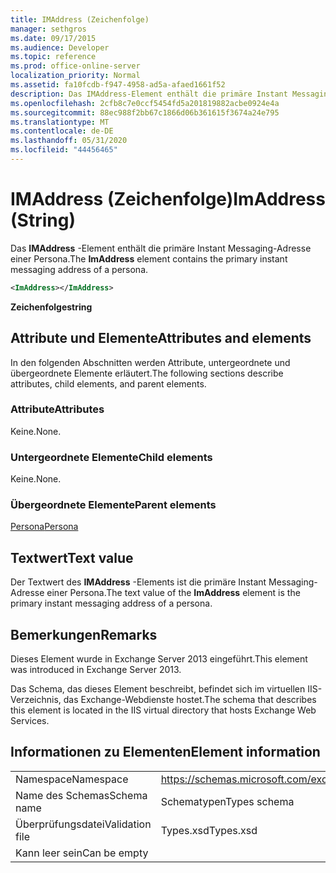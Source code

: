 ```yaml
---
title: IMAddress (Zeichenfolge)
manager: sethgros
ms.date: 09/17/2015
ms.audience: Developer
ms.topic: reference
ms.prod: office-online-server
localization_priority: Normal
ms.assetid: fa10fcdb-f947-4958-ad5a-afaed1661f52
description: Das IMAddress-Element enthält die primäre Instant Messaging-Adresse einer Persona.
ms.openlocfilehash: 2cfb8c7e0ccf5454fd5a201819882acbe0924e4a
ms.sourcegitcommit: 88ec988f2bb67c1866d06b361615f3674a24e795
ms.translationtype: MT
ms.contentlocale: de-DE
ms.lasthandoff: 05/31/2020
ms.locfileid: "44456465"
---
```

# <a name="imaddress-string"></a><span data-ttu-id="97a2e-103">IMAddress (Zeichenfolge)</span><span class="sxs-lookup"><span data-stu-id="97a2e-103">ImAddress (String)</span></span>

<span data-ttu-id="97a2e-104">Das **IMAddress** -Element enthält die primäre Instant Messaging-Adresse einer Persona.</span><span class="sxs-lookup"><span data-stu-id="97a2e-104">The **ImAddress** element contains the primary instant messaging address of a persona.</span></span> 
  
```XML
<ImAddress></ImAddress>
```

 <span data-ttu-id="97a2e-105">**Zeichenfolge**</span><span class="sxs-lookup"><span data-stu-id="97a2e-105">**string**</span></span>
## <a name="attributes-and-elements"></a><span data-ttu-id="97a2e-106">Attribute und Elemente</span><span class="sxs-lookup"><span data-stu-id="97a2e-106">Attributes and elements</span></span>

<span data-ttu-id="97a2e-107">In den folgenden Abschnitten werden Attribute, untergeordnete und übergeordnete Elemente erläutert.</span><span class="sxs-lookup"><span data-stu-id="97a2e-107">The following sections describe attributes, child elements, and parent elements.</span></span>
  
### <a name="attributes"></a><span data-ttu-id="97a2e-108">Attribute</span><span class="sxs-lookup"><span data-stu-id="97a2e-108">Attributes</span></span>

<span data-ttu-id="97a2e-109">Keine.</span><span class="sxs-lookup"><span data-stu-id="97a2e-109">None.</span></span>
  
### <a name="child-elements"></a><span data-ttu-id="97a2e-110">Untergeordnete Elemente</span><span class="sxs-lookup"><span data-stu-id="97a2e-110">Child elements</span></span>

<span data-ttu-id="97a2e-111">Keine.</span><span class="sxs-lookup"><span data-stu-id="97a2e-111">None.</span></span>
  
### <a name="parent-elements"></a><span data-ttu-id="97a2e-112">Übergeordnete Elemente</span><span class="sxs-lookup"><span data-stu-id="97a2e-112">Parent elements</span></span>

[<span data-ttu-id="97a2e-113">Persona</span><span class="sxs-lookup"><span data-stu-id="97a2e-113">Persona</span></span>](persona.md)
  
## <a name="text-value"></a><span data-ttu-id="97a2e-114">Textwert</span><span class="sxs-lookup"><span data-stu-id="97a2e-114">Text value</span></span>

<span data-ttu-id="97a2e-115">Der Textwert des **IMAddress** -Elements ist die primäre Instant Messaging-Adresse einer Persona.</span><span class="sxs-lookup"><span data-stu-id="97a2e-115">The text value of the **ImAddress** element is the primary instant messaging address of a persona.</span></span> 
  
## <a name="remarks"></a><span data-ttu-id="97a2e-116">Bemerkungen</span><span class="sxs-lookup"><span data-stu-id="97a2e-116">Remarks</span></span>

<span data-ttu-id="97a2e-117">Dieses Element wurde in Exchange Server 2013 eingeführt.</span><span class="sxs-lookup"><span data-stu-id="97a2e-117">This element was introduced in Exchange Server 2013.</span></span>
  
<span data-ttu-id="97a2e-118">Das Schema, das dieses Element beschreibt, befindet sich im virtuellen IIS-Verzeichnis, das Exchange-Webdienste hostet.</span><span class="sxs-lookup"><span data-stu-id="97a2e-118">The schema that describes this element is located in the IIS virtual directory that hosts Exchange Web Services.</span></span>
  
## <a name="element-information"></a><span data-ttu-id="97a2e-119">Informationen zu Elementen</span><span class="sxs-lookup"><span data-stu-id="97a2e-119">Element information</span></span>

|||
|:-----|:-----|
|<span data-ttu-id="97a2e-120">Namespace</span><span class="sxs-lookup"><span data-stu-id="97a2e-120">Namespace</span></span>  <br/> |https://schemas.microsoft.com/exchange/services/2006/types  <br/> |
|<span data-ttu-id="97a2e-121">Name des Schemas</span><span class="sxs-lookup"><span data-stu-id="97a2e-121">Schema name</span></span>  <br/> |<span data-ttu-id="97a2e-122">Schematypen</span><span class="sxs-lookup"><span data-stu-id="97a2e-122">Types schema</span></span>  <br/> |
|<span data-ttu-id="97a2e-123">Überprüfungsdatei</span><span class="sxs-lookup"><span data-stu-id="97a2e-123">Validation file</span></span>  <br/> |<span data-ttu-id="97a2e-124">Types.xsd</span><span class="sxs-lookup"><span data-stu-id="97a2e-124">Types.xsd</span></span>  <br/> |
|<span data-ttu-id="97a2e-125">Kann leer sein</span><span class="sxs-lookup"><span data-stu-id="97a2e-125">Can be empty</span></span>  <br/> ||
   

